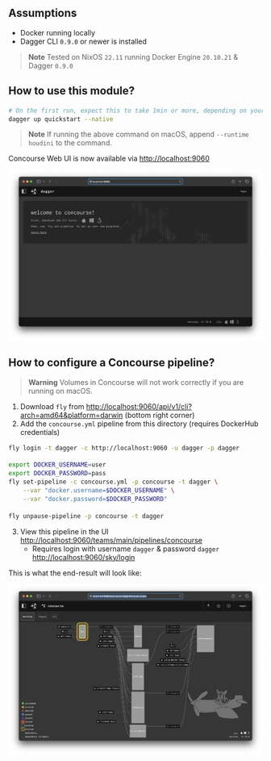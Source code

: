 ## Assumptions
- Docker running locally
- Dagger CLI `0.9.0` or newer is installed

> **Note**
> Tested on NixOS `22.11` running Docker Engine `20.10.21` & Dagger `0.9.0`

## How to use this module?

```sh
# On the first run, expect this to take 1min or more, depending on your internet connection:
dagger up quickstart --native
```

> **Note**
> If running the above command on macOS, append `--runtime houdini` to the command.

Concourse Web UI is now available via <http://localhost:9060> 

![Concourse in Dagger](concourse.png)

## How to configure a Concourse pipeline?

> **Warning**
> Volumes in Concourse will not work correctly if you are running on macOS.

1. Download `fly` from <http://localhost:9060/api/v1/cli?arch=amd64&platform=darwin> (bottom right corner)
2. Add the `concourse.yml` pipeline from this directory (requires DockerHub credentials)
```sh
fly login -t dagger -c http://localhost:9060 -u dagger -p dagger

export DOCKER_USERNAME=user
export DOCKER_PASSWORD=pass
fly set-pipeline -c concourse.yml -p concourse -t dagger \
    --var "docker.username=$DOCKER_USERNAME" \
    --var "docker.password=$DOCKER_PASSWORD"

fly unpause-pipeline -p concourse -t dagger
```
3. View this pipeline in the UI <http://localhost:9060/teams/main/pipelines/concourse>
    - Requires login with username `dagger` & password `dagger` <http://localhost:9060/sky/login>

This is what the end-result will look like:

![Concourse pipeline running in Concourse in Dagger](concourse-pipeline.png)
